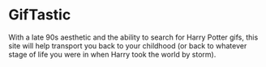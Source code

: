 # GifTastic

With a late 90s aesthetic and the ability to search for Harry Potter gifs, this site will help transport you back to your childhood (or back to whatever stage of life you were in when Harry took the world by storm). 
